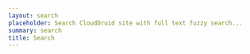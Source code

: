 ```yaml
---
layout: search
placeholder: Search CloudDruid site with full text fuzzy search...
summary: search
title: Search
---
```

